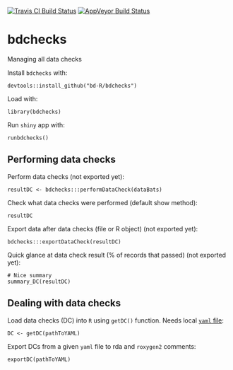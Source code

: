 [![Travis CI Build Status](https://img.shields.io/travis/bd-R/bdchecks.svg?branch=master?style=flat-square&label=Travis+CI)](https://travis-ci.org/bd-R/bdchecks) 
[![AppVeyor Build Status](https://ci.appveyor.com/api/projects/status/github/bd-R/bdchecks?branch=master&svg=true)](https://ci.appveyor.com/project/bd-R/bdchecks)

# bdchecks
Managing all data checks

Install `bdchecks` with: 

    devtools::install_github("bd-R/bdchecks")

Load with:
    
    library(bdchecks)

Run `shiny` app with:

    runbdchecks()

## Performing data checks

Perform data checks (not exported yet):

    resultDC <- bdchecks:::performDataCheck(dataBats)

Check what data checks were performed (default show method):

    resultDC

Export data after data checks (file or R object) (not exported yet):  

    bdchecks:::exportDataCheck(resultDC)

Quick glance at data check result (% of records that passed) (not exported yet):  

    # Nice summary
    summary_DC(resultDC)


## Dealing with data checks

Load data checks (DC) into `R` using `getDC()` function. Needs local [`yaml` file](http://raw.githubusercontent.com/bd-R/bdchecks/master/data/DCtest.yaml):

    DC <- getDC(pathToYAML)

Export DCs from a given `yaml` file to rda and `roxygen2` comments:

    exportDC(pathToYAML)